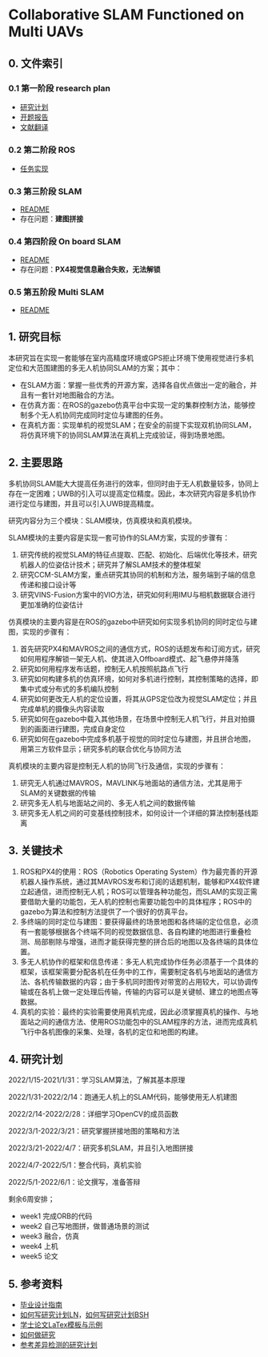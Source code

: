 # Collaborative SLAM Functioned on Multi UAVs

## 0. 文件索引

### 0.1 第一阶段 research plan

* [研究计划](0_research_plan/research_plan.md)
* [开题报告](0_research_plan/thesis_proposal.md)
* [文献翻译](0_research_plan/papers.md)

### 0.2 第二阶段 ROS

* [任务实现](1_basic/READMD.md)

### 0.3 第三阶段 SLAM

* [README](2_SLAM/README.md)
* 存在问题：**建图拼接**

### 0.4 第四阶段 On board SLAM

* [README](3_Onboard_SLAM/README.md)
* 存在问题：**PX4视觉信息融合失败，无法解锁**

### 0.5 第五阶段 Multi SLAM

* [README](4_Multi_SLAM/README.md)

## 1. 研究目标

本研究旨在实现一套能够在室内高精度环境或GPS拒止环境下使用视觉进行多机定位和大范围建图的多无人机协同SLAM的方案；其中：

* 在SLAM方面：掌握一些优秀的开源方案，选择各自优点做出一定的融合，并且有一套针对地图融合的方法。
* 在仿真方面：在ROS的gazebo仿真平台中实现一定的集群控制方法，能够控制多个无人机协同完成同时定位与建图的任务。
* 在真机方面：实现单机的视觉SLAM；在安全的前提下实现双机协同SLAM，将仿真环境下的协同SLAM算法在真机上完成验证，得到场景地图。

## 2. 主要思路

多机协同SLAM能大大提高任务进行的效率，但同时由于无人机数量较多，协同上存在一定困难；UWB的引入可以提高定位精度。因此，本次研究内容是多机协作进行定位与建图，并且可以引入UWB提高精度。

研究内容分为三个模块：SLAM模块，仿真模块和真机模块。

SLAM模块的主要内容是实现一套可协作的SLAM方案，实现的步骤有：

1. 研究传统的视觉SLAM的特征点提取、匹配、初始化、后端优化等技术，研究机器人的位姿估计技术；研究并了解SLAM技术的整体框架
2. 研究CCM-SLAM方案，重点研究其协同的机制和方法，服务端到子端的信息传递和接口设计等
3. 研究VINS-Fusion方案中的VIO方法，研究如何利用IMU与相机数据联合进行更加准确的位姿估计

仿真模块的主要内容是在ROS的gazebo中研究如何实现多机协同的同时定位与建图，实现的步骤有：

1. 首先研究PX4和MAVROS之间的通信方式，ROS的话题发布和订阅方式，研究如何用程序解锁一架无人机、使其进入Offboard模式、起飞悬停并降落
2. 研究如何用程序发布话题，控制无人机按照航路点飞行
3. 研究如何构建多机的仿真环境，如何对多机进行控制，其控制策略的选择，即集中式或分布式的多机编队控制
4. 研究如何更改无人机的定位设置，将其从GPS定位改为视觉SLAM定位；并且完成单机的摄像头内容读取
5. 研究如何在gazebo中载入其他场景，在场景中控制无人机飞行，并且对拍摄到的画面进行建图，完成自身定位
6. 研究如何在gazebo中完成多机基于视觉的同时定位与建图，并且拼合地图，用第三方软件显示；研究多机的联合优化与协同方法

真机模块的主要内容是控制无人机的协同飞行及通信，实现的步骤有：

1. 研究无人机通过MAVROS，MAVLINK与地面站的通信方法，尤其是用于SLAM的关键数据的传输
2. 研究多无人机与地面站之间的、多无人机之间的数据传输
3. 研究多无人机之间的可变基线控制技术，如何设计一个详细的算法控制基线距离

## 3. 关键技术

1. ROS和PX4的使用：ROS（Robotics Operating System）作为最完善的开源机器人操作系统，通过其MAVROS发布和订阅的话题机制，能够和PX4软件建立起通信，进而控制无人机；ROS可以管理各种功能包，而SLAM的实现正需要借助大量的功能包，无人机的控制也需要功能包中的具体程序；ROS中的gazebo为算法和控制方法提供了一个很好的仿真平台。
2. 多终端的同时定位与建图：要获得最终的场景地图和各终端的定位信息，必须有一套能够根据各个终端不同的视觉数据信息、各自构建的地图进行重叠检测、局部剔除与增强，进而才能获得完整的拼合后的地图以及各终端的具体位置。
3. 多无人机协作的框架和信息传递：多无人机完成协作任务必须基于一个具体的框架，该框架需要分配各机在任务中的工作，需要制定各机与地面站的通信方法、各机传输数据的内容；由于多机同时图传对带宽的占用较大，可以协调传输或在各机上做一定处理后传输，传输的内容可以是关键帧、建立的地图点等数据。
4. 真机的实验：最终的实验需要使用真机完成，因此必须掌握真机的操作、与地面站之间的通信方法、使用ROS功能包中的SLAM程序的方法，进而完成真机飞行中各机图像的采集、处理，各机的定位和地图的构建。

## 4. 研究计划

2022/1/15-2021/1/31：学习SLAM算法，了解其基本原理

2022/1/31-2022/2/14：跑通无人机上的SLAM代码，能够使用无人机建图

2022/2/14-2022/2/28：详细学习OpenCV的成员函数

2022/3/1-2022/3/21：研究掌握拼接地图的策略和方法

2022/3/21-2022/4/7：研究多机SLAM，并且引入地图拼接

2022/4/7-2022/5/1：整合代码，真机实验

2022/5/1-2022/6/1：论文撰写，准备答辩

剩余6周安排；

* week1 完成ORB的代码
* week2 自己写地图拼，做普通场景的测试
* week3 融合，仿真
* week4 上机
* week5 论文

## 5. 参考资料

* [毕业设计指南](https://gitee.com/pi-lab/graduation_project_guide)
* [如何写研究计划LN](https://gitee.com/pi-lab/senior-design-2021/blob/master/ReasearchPlanWritting.md)，[如何写研究计划BSH](https://gitee.com/pi-lab/pilab_research_fields/blob/master/tips/master_life/Guidelines_for_ResearchPlanning.md)
* [学士论文LaTex模板与示例](https://gitee.com/pi-lab/template_bachelor)
* [如何做研究](https://gitee.com/pi-lab/pilab_research_fields/blob/master/tips/HowToResearch.md)
* [参考差异检测的研究计划](https://gitee.com/pi-lab/research_change_detection)
